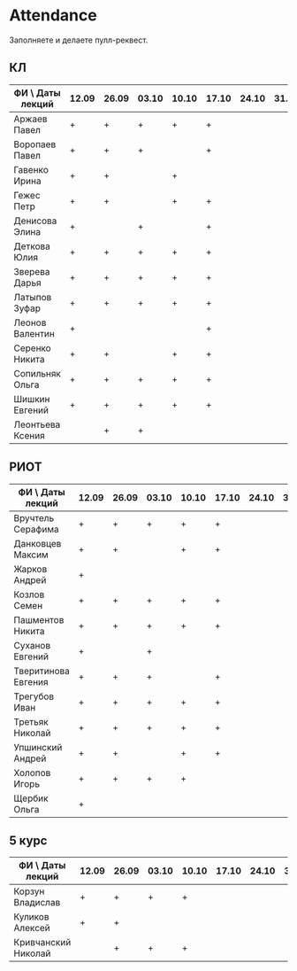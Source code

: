 # Attendance

Заполняете и делаете пулл-реквест.

## КЛ

| ФИ \ Даты лекций|12.09|26.09|03.10|10.10|17.10|24.10|31.10|07.11|14.11|21.11|28.11|05.12|12.12| Сумма |
|-----------------|-----|-----|-----|-----|-----|-----|-----|-----|-----|-----|-----|-----|-----|-------|
| Аржаев Павел    |  +  |  +  |  +  |  +  |  +  |     |     |     |     |     |     |     |     |   1   |
| Воропаев Павел  |  +  |  +  |  +  |     |  +  |     |     |     |     |     |     |     |     |   0   |
| Гавенко Ирина   |  +  |  +  |     |  +  |     |     |     |     |     |     |     |     |     |   0   |
| Гежес Петр      |  +  |  +  |     |  +  |  +  |     |     |     |     |     |     |     |     |   0   |
| Денисова Элина  |  +  |     |  +  |     |  +  |     |     |     |     |     |     |     |     |   0   |
| Деткова Юлия    |  +  |  +  |  +  |  +  |  +  |     |     |     |     |     |     |     |     |   0   |
| Зверева Дарья   |  +  |  +  |  +  |  +  |  +  |     |     |     |     |     |     |     |     |   0   |
| Латыпов Зуфар   |  +  |  +  |  +  |  +  |  +  |     |     |     |     |     |     |     |     |   0   |
| Леонов Валентин |  +  |     |     |     |  +  |     |     |     |     |     |     |     |     |   0   |
| Серенко Никита  |  +  |  +  |     |  +  |  +  |     |     |     |     |     |     |     |     |   0   |
| Сопильняк Ольга |  +  |  +  |  +  |  +  |  +  |     |     |     |     |     |     |     |     |   0   |
| Шишкин Евгений  |  +  |  +  |  +  |  +  |  +  |     |     |     |     |     |     |     |     |   0   |
| Леонтьева Ксения|     |  +  |  +  |     |     |     |     |     |     |     |     |     |     |   0   |


## РИОТ

| ФИ \ Даты лекций    |12.09|26.09|03.10|10.10|17.10|24.10|31.10|07.11|14.11|21.11|28.11|05.12|12.12| Сумма |
|---------------------|-----|-----|-----|-----|-----|-----|-----|-----|-----|-----|-----|-----|-----|-------|
| Вручтель Серафима   |  +  |  +  |  +  |  +  |  +  |     |     |     |     |     |     |     |     |   0   |
| Данковцев Максим    |  +  |  +  |     |  +  |  +  |     |     |     |     |     |     |     |     |   0   |
| Жарков Андрей       |  +  |     |     |     |     |     |     |     |     |     |     |     |     |   0   |
| Козлов Семен        |  +  |  +  |  +  |  +  |  +  |     |     |     |     |     |     |     |     |   0   |
| Пашментов Никита    |  +  |  +  |  +  |  +  |  +  |     |     |     |     |     |     |     |     |   0   |
| Суханов Евгений     |  +  |     |  +  |     |     |     |     |     |     |     |     |     |     |   0   |
| Тверитинова Евгения |  +  |  +  |  +  |     |  +  |     |     |     |     |     |     |     |     |   0   |
| Трегубов Иван       |  +  |  +  |  +  |  +  |  +  |     |     |     |     |     |     |     |     |   0   |
| Третьяк Николай     |  +  |  +  |  +  |  +  |  +  |     |     |     |     |     |     |     |     |   0   |
| Упшинский Андрей    |  +  |  +  |     |  +  |  +  |     |     |     |     |     |     |     |     |   0   |
| Холопов Игорь       |  +  |  +  |  +  |  +  |     |     |     |     |     |     |     |     |     |   0   |
| Щербик Ольга        |  +  |     |     |     |     |     |     |     |     |     |     |     |     |   0   |

## 5 курс

| ФИ \ Даты лекций    |12.09|26.09|03.10|10.10|17.10|24.10|31.10|07.11|14.11|21.11|28.11|05.12|12.12| Сумма |
|---------------------|-----|-----|-----|-----|-----|-----|-----|-----|-----|-----|-----|-----|-----|-------|
| Корзун Владислав    |  +  |  +  |  +  |  +  |     |     |     |     |     |     |     |     |     |   0   |
| Куликов Алексей     |  +  |  +  |     |     |     |     |     |     |     |     |     |     |     |   0   |
| Кривчанский Николай |     |  +  |  +  |  +  |     |     |     |     |     |     |     |     |     |   0   |
